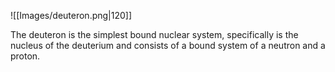 ![[Images/deuteron.png|120]]

The deuteron is the simplest bound nuclear system, specifically is the nucleus of the deuterium and consists of a bound system of a neutron and a proton.